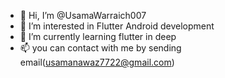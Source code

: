 - 👋 Hi, I’m @UsamaWarraich007
- 👀 I’m interested in Flutter Android development
- 🌱 I’m currently learning flutter in deep
- 📫 you can contact with me by sending email(usamanawaz7722@gmail.com)

<!---
UsamaWarraich007/UsamaWarraich007 is a ✨ special ✨ repository because its `README.md` (this file) appears on your GitHub profile.
You can click the Preview link to take a look at your changes.
--->
